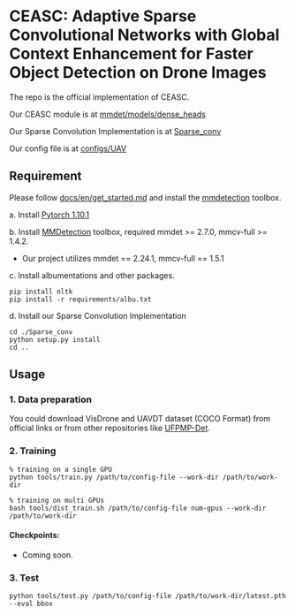 # CEASC: Adaptive Sparse Convolutional Networks with Global Context Enhancement for Faster Object Detection on Drone Images
The repo is the official implementation of CEASC.

Our CEASC module is at [mmdet/models/dense_heads](mmdet/models/dense_heads)

Our Sparse Convolution Implementation is at [Sparse_conv](Sparse_conv) 

Our config file is at [configs/UAV](configs/UAV)

## Requirement

Please follow [docs/en/get_started.md](docs/en/get_started.md) and install the [mmdetection](https://github.com/open-mmlab/mmdetection) toolbox. 

a. Install [Pytorch 1.10.1](https://pytorch.org/)

b. Install [MMDetection](https://mmdetection.readthedocs.io/en/latest/) toolbox, required mmdet >= 2.7.0, mmcv-full >= 1.4.2. 

- Our project utilizes mmdet == 2.24.1, mmcv-full == 1.5.1

c. Install albumentations and other packages.

```shell
pip install nltk
pip install -r requirements/albu.txt
```

d. Install our Sparse Convolution Implementation

```shell
cd ./Sparse_conv
python setup.py install
cd ..
```

## Usage

### 1. Data preparation

You could download VisDrone and UAVDT dataset (COCO Format) from official links or from other repositories like [UFPMP-Det](https://github.com/PuAnysh/UFPMP-Det).


### 2. Training

```shell
% training on a single GPU
python tools/train.py /path/to/config-file --work-dir /path/to/work-dir

% training on multi GPUs
bash tools/dist_train.sh /path/to/config-file num-gpus --work-dir /path/to/work-dir
```

#### Checkpoints: 
- Coming soon.

### 3. Test

```shell
python tools/test.py /path/to/config-file /path/to/work-dir/latest.pth --eval bbox
```






